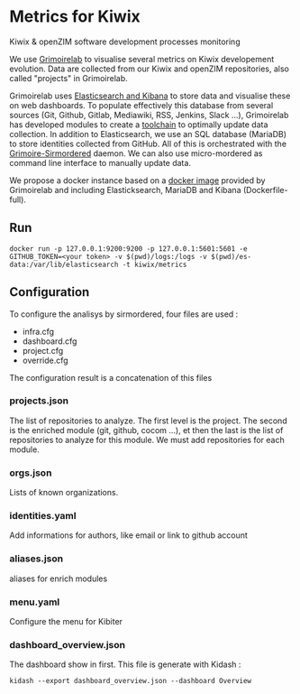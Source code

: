 # Metrics for Kiwix
Kiwix &amp; openZIM software development processes monitoring

We use [Grimoirelab](https://chaoss.github.io/grimoirelab/) to visualise several metrics on Kiwix developement evolution. Data are collected from our Kiwix and openZIM repositories, also called "projects" in Grimoirelab.

Grimoirelab uses [Elasticsearch and Kibana](https://www.elastic.co) to store data and visualise these on web dashboards. To populate effectively this database from several sources (Git, Github, Gitlab, Mediawiki, RSS, Jenkins, Slack ...), Grimoirelab has developed modules to create a [toolchain](https://chaoss.github.io/grimoirelab-tutorial/basics/components.html) to optimally update data collection. In addition to Elasticsearch, we use an SQL database (MariaDB) to store identities collected from GitHub. All of this is orchestrated with the [Grimoire-Sirmordered](https://github.com/chaoss/grimoirelab-sirmordred) daemon. We can also use micro-mordered as command line interface to manually update data.

We propose a docker instance based on a [docker image](https://github.com/chaoss/grimoirelab/tree/master/docker) provided by Grimoirelab and including Elasticksearch, MariaDB and Kibana (Dockerfile-full).

## Run

```
docker run -p 127.0.0.1:9200:9200 -p 127.0.0.1:5601:5601 -e GITHUB_TOKEN=<your token> -v $(pwd)/logs:/logs -v $(pwd)/es-data:/var/lib/elasticsearch -t kiwix/metrics
```

## Configuration

To configure the analisys by sirmordered, four files are used :

- infra.cfg
- dashboard.cfg
- project.cfg
- override.cfg

The configuration result is a concatenation of this files

### projects.json

The list of repositories to analyze. The first level is the project. The second is the enriched module (git, github, cocom ...), et then the last is the list of repositories to analyze for this module. We must add repositories for each module.

### orgs.json

Lists of known organizations. 

### identities.yaml

Add informations for authors, like email or link to github account

### aliases.json

aliases for enrich modules

###  menu.yaml
Configure the menu for Kibiter

### dashboard_overview.json

The dashboard show in first. This file is generate with Kidash :

`kidash --export dashboard_overview.json --dashboard Overview`

